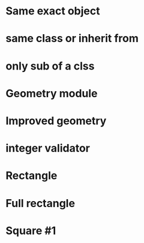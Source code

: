 # Same exact object 
# same class or inherit from 
# only sub of a clss
# Geometry module
# Improved geometry
# integer validator
# Rectangle
# Full rectangle 
# Square #1 

